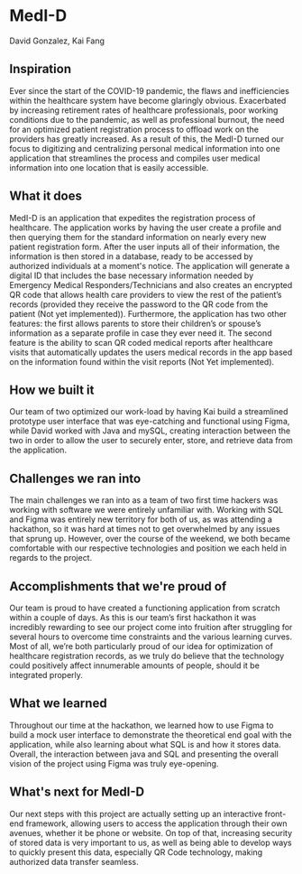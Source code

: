 # MedI-D
David Gonzalez, Kai Fang

## Inspiration
Ever since the start of the COVID-19 pandemic, the flaws and inefficiencies within the healthcare system have become glaringly obvious.  Exacerbated by increasing retirement rates of healthcare professionals, poor working conditions due to the pandemic, as well as professional burnout, the need for an optimized patient registration process to offload work on the providers has greatly increased. As a result of this, the MedI-D turned our focus to digitizing and centralizing personal medical information into one application that streamlines the process and compiles user medical information into one location that is easily accessible. 
## What it does
MedI-D is an application that expedites the registration process of healthcare. The application works by having the user create a profile and then querying them for the standard information on nearly every new patient registration form. After the user inputs all of their information, the information is then stored in a database, ready to be accessed by authorized individuals at a moment's notice. The application will generate a digital ID that includes the base necessary information needed by Emergency Medical Responders/Technicians and also creates an encrypted QR code that allows health care providers to view the rest of the patient’s records (provided they receive the password to the QR code from the patient (Not yet implemented)). Furthermore, the application has two other features: the first allows parents to store their children’s or spouse’s information as a separate profile in case they ever need it. The second feature is the ability to scan QR coded medical reports after healthcare visits that automatically updates the users medical records in the app based on the information found within the visit reports (Not Yet implemented).  
## How we built it
Our team of two optimized our work-load by having Kai build a streamlined prototype user interface that was eye-catching and functional using Figma, while David worked with Java and mySQL, creating interaction between the two in order to allow the user to securely enter, store, and retrieve data from the application.
## Challenges we ran into
The main challenges we ran into as a team of two first time hackers was working with software we were entirely unfamiliar with. Working with SQL and Figma was entirely new territory for both of us, as was attending a hackathon, so it was hard at times not to get overwhelmed by any issues that sprung up. However, over the course of the weekend, we both became comfortable with our respective technologies and position we each held in regards to the project.
## Accomplishments that we're proud of
Our team is proud to have created a functioning application from scratch within a couple of days. As this is our team’s first hackathon it was incredibly rewarding to see our project come into fruition after struggling for several hours to overcome time constraints and the various learning curves. Most of all, we’re both particularly proud of our idea for optimization of healthcare registration records, as we truly do believe that the technology could positively affect innumerable amounts of people, should it be integrated properly.
## What we learned
Throughout our time at the hackathon, we learned how to use Figma to build a mock user interface to demonstrate the theoretical end goal with the application, while also learning about what SQL is and how it stores data. Overall, the interaction between java and SQL and presenting the overall vision of the project using Figma was truly eye-opening.
## What's next for MedI-D
Our next steps with this project are actually setting up an interactive front-end framework, allowing users to access the application through their own avenues, whether it be phone or website. On top of that, increasing security of stored data is very important to us, as well as being able to develop ways to quickly present this data, especially QR Code technology, making authorized data transfer seamless.
